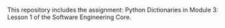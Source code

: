 This repository includes the assignment: Python Dictionaries in Module 3: Lesson 1 of the Software Engineering Core.